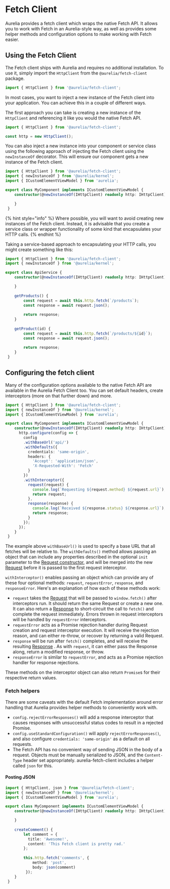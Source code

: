 # Fetch Client

Aurelia provides a fetch client which wraps the native Fetch API. It allows you to work with Fetch in an Aurelia-style way, as well as provides some helper methods and configuration options to make working with Fetch easier.

## Using the Fetch Client

The Fetch client ships with Aurelia and requires no additional installation. To use it, simply import the `HttpClient` from the `@aurelia/fetch-client` package.

```typescript
import { HttpClient } from '@aurelia/fetch-client';
```

In most cases, you want to inject a new instance of the Fetch client into your application. You can achieve this in a couple of different ways.

The first approach you can take is creating a new instance of the `HttpClient` and referencing it like you would the native Fetch API.

```typescript
import { HttpClient } from '@aurelia/fetch-client';

const http = new HttpClient();
```

You can also inject a new instance into your component or service class using the following approach of injecting the Fetch client using the `newInstanceOf` decorator. This will ensure our component gets a new instance of the Fetch client.

```typescript
import { HttpClient } from '@aurelia/fetch-client';
import { newInstanceOf } from '@aurelia/kernel';
import { ICustomElementViewModel } from 'aurelia';

export class MyComponent implements ICustomElementViewModel {    
    constructor(@newInstanceOf(IHttpClient) readonly http: IHttpClient) {

    }
 }   
```

{% hint style="info" %}
Where possible, you will want to avoid creating new instances of the Fetch client. Instead, it is advisable that you create a service class or wrapper functionality of some kind that encapsulates your HTTP calls.
{% endhint %}

Taking a service-based approach to encapsulating your HTTP calls, you might create something like this:

```typescript
import { HttpClient } from '@aurelia/fetch-client';
import { newInstanceOf } from '@aurelia/kernel';

export class ApiService {    
    constructor(@newInstanceOf(IHttpClient) readonly http: IHttpClient) {

    }
    
    getProducts() {
        const request = await this.http.fetch(`/products`);
        const response = await request.json();
        
        return response;
    }
    
    getProduct(id) {
        const request = await this.http.fetch(`/products/${id}`);
        const response = await request.json();
        
        return response;
    }
 }   
```

## Configuring the fetch client

Many of the configuration options available to the native Fetch API are available in the Aurelia Fetch Client too. You can set default headers, create interceptors (more on that further down) and more.

```typescript
import { HttpClient } from '@aurelia/fetch-client';
import { newInstanceOf } from '@aurelia/kernel';
import { ICustomElementViewModel } from 'aurelia';

export class MyComponent implements ICustomElementViewModel {    
    constructor(@newInstanceOf(IHttpClient) readonly http: IHttpClient) {
      http.configure(config => {
        config
        .withBaseUrl('api/')
        .withDefaults({
          credentials: 'same-origin',
          headers: {
            'Accept': 'application/json',
            'X-Requested-With': 'Fetch'
          }
        })
        .withInterceptor({
          request(request) {
            console.log(`Requesting ${request.method} ${request.url}`);
            return request;
          },
          response(response) {
            console.log(`Received ${response.status} ${response.url}`);
            return response;
          }
        });
      });
    }
 }   
```

The example above `withBaseUrl()` is used to specify a base URL that all fetches will be relative to. The `withDefaults()` method allows passing an object that can include any properties described in the optional `init` parameter to the [Request constructor](https://developer.mozilla.org/en-US/docs/Web/API/Request/Request), and will be merged into the new [Request](https://developer.mozilla.org/en-US/docs/Web/API/Request) before it is passed to the first request interceptor.

`withInterceptor()` enables passing an object which can provide any of these four optional methods: `request`, `requestError`, `response`, and `responseError`. Here's an explanation of how each of these methods work:

* `request` takes the [Request](https://developer.mozilla.org/en-US/docs/Web/API/Request) that will be passed to `window.fetch()` after interceptors run. It should return the same Request or create a new one. It can also return a [Response](https://developer.mozilla.org/en-US/docs/Web/API/Response) to short-circuit the call to `fetch()` and complete the request immediately. Errors thrown in request interceptors will be handled by `requestError` interceptors.
* `requestError` acts as a Promise rejection handler during Request creation and request interceptor execution. It will receive the rejection reason, and can either re-throw, or recover by returning a valid Request.
* `response` will be run after `fetch()` completes, and will receive the resulting [Response](https://developer.mozilla.org/en-US/docs/Web/API/Response) . As with `request`, it can either pass the Response along, return a modified response, or throw.
* `responseError` is similar to `requestError`, and acts as a Promise rejection handler for response rejections.

These methods on the interceptor object can also return `Promise`s for their respective return values.

### Fetch helpers

There are some caveats with the default Fetch implementation around error handling that Aurelia provides helper methods to conveniently work with.

* `config.rejectErrorResponses()` will add a response interceptor that causes responses with unsuccessful status codes to result in a rejected Promise.
* `config.useStandardConfiguration()` will apply `rejectErrorResponses()`, and also configure `credentials: 'same-origin'` as a default on all requests.
* The Fetch API has no convenient way of sending JSON in the body of a request. Objects must be manually serialized to JSON, and the `Content-Type` header set appropriately. aurelia-fetch-client includes a helper called `json` for this.

#### Posting JSON

```typescript
import { HttpClient, json } from '@aurelia/fetch-client';
import { newInstanceOf } from '@aurelia/kernel';
import { ICustomElementViewModel } from 'aurelia';

export class MyComponent implements ICustomElementViewModel {    
    constructor(@newInstanceOf(IHttpClient) readonly http: IHttpClient) {

    }
    
    createComment() {
        let comment = {
          title: 'Awesome!',
          content: 'This Fetch client is pretty rad.'
        };
  
        this.http.fetch('comments', {
            method: 'post',
            body: json(comment)
         });
    }
 }   
```

